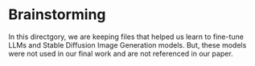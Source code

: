 # Brainstorming

In this directgory, we are keeping files that helped us learn to fine-tune LLMs and Stable Diffusion Image Generation models. But, these models were not used in our final work and are not referenced in our paper.
